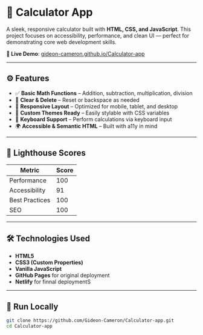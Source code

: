 # 🧮 Calculator App

A sleek, responsive calculator built with **HTML, CSS, and JavaScript**. This project focuses on accessibility, performance, and clean UI — perfect for demonstrating core web development skills.

**🔗 Live Demo**: [gideon-cameron.github.io/Calculator-app](https://calculator-app-xl.netlify.app/)

---

## ⚙️ Features

- ✅ **Basic Math Functions** – Addition, subtraction, multiplication, division
- 🔄 **Clear & Delete** – Reset or backspace as needed
- 📱 **Responsive Layout** – Optimized for mobile, tablet, and desktop
- 🎨 **Custom Themes Ready** – Easily stylable with CSS variables
- 🧠 **Keyboard Support** – Perform calculations via keyboard input
- 🌍 **Accessible & Semantic HTML** – Built with a11y in mind

---

## 🧪 Lighthouse Scores

| Metric         | Score |
|----------------|-------|
| Performance    | 100   |
| Accessibility  | 91    |
| Best Practices | 100   |
| SEO            | 100    |

---

## 🛠 Technologies Used

- **HTML5**
- **CSS3 (Custom Properties)**
- **Vanilla JavaScript**
- **GitHub Pages** for original deployment
- **Netlify** for finnal deploymentS

---

## 🚀 Run Locally

```bash
git clone https://github.com/Gideon-Cameron/Calculator-app.git
cd Calculator-app
